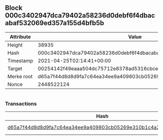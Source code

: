 ## Block 000c3402947dca79402a58236d0debf6f4dbacabaf532069ed357a155d4bfb5b

Attribute | Value
--- | ---
Height | 38935
Hash | 000c3402947dca79402a58236d0debf6f4dbacabaf532069ed357a155d4bfb5b
Timestamp | 2021-04-25T02:14:41+00:00
Target | 00254142f49eaaa504dc75712e8378ad5316cbcead634704b3734b6271167cc4
Merke root | d65a7f44d8d8d9fa7c64ea34ee9a409803cb05269e310b1c4a2747b1555c7ff7
Nonce | 2448522124

```

```

### Transactions

Hash | Amount
--- | ---
[d65a7f44d8d8d9fa7c64ea34ee9a409803cb05269e310b1c4a2747b1555c7ff7](d65a7f44d8d8d9fa7c64ea34ee9a409803cb05269e310b1c4a2747b1555c7ff7.md) | 10.00000000 SKEPTI 
